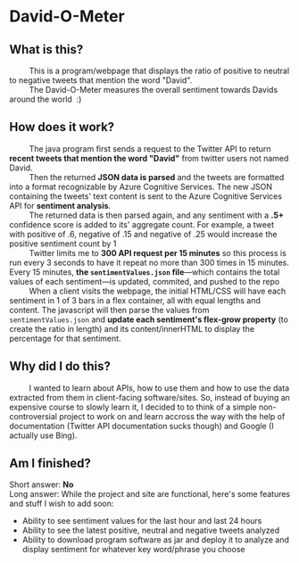 # David-O-Meter

## What is this?
         This is a program/webpage that displays the ratio of positive to neutral to negative tweets that mention the word "David".  
         The David-O-Meter measures the overall sentiment towards Davids around the world  :)

## How does it work?
         The java program first sends a request to the Twitter API to return **recent tweets that mention the word "David"** from twitter users not named David.  
         Then the returned **JSON data is parsed** and the tweets are formatted into a format recognizable by Azure Cognitive Services. The new JSON containing the tweets' text content is sent to the Azure Cognitive Services API for **sentiment analysis**.  
         The returned data is then parsed again, and any sentiment with a **.5+** confidence score is added to its' aggregate count. For example, a tweet with positive of .6, negative of .15 and negative of .25 would increase the positive sentiment count by 1  
         Twitter limits me to **300 API request per 15 minutes** so this process is run every 3 seconds to have it repeat no more than 300 times in 15 minutes. Every 15 minutes, **the `sentimentValues.json` file**—which contains the total values of each sentiment—is updated, commited, and pushed to the repo  
         When a client visits the webpage, the initial HTML/CSS will have each sentiment in 1 of 3 bars in a flex container, all with equal lengths and content. The javascript will then parse the values from `sentimentValues.json` and **update each sentiment's flex-grow property** (to create the ratio in length) and its content/innerHTML to display the percentage for that sentiment.

## Why did I do this?
         I wanted to learn about APIs, how to use them and how to use the data extracted from them in client-facing software/sites. So, instead of buying an expensive course to slowly learn it, I decided to to think of a simple non-controversial project to work on and learn accross the way with the help of documentation (Twitter API documentation sucks though) and Google (I actually use Bing).

## Am I finished?
Short answer: **No**  
Long answer: While the project and site are functional, here's some features and stuff I wish to add soon:
- Ability to see sentiment values for the last hour and last 24 hours
- Ability to see the latest positive, neutral and negative tweets analyzed
- Ability to download program software as jar and deploy it to analyze and display sentiment for whatever key word/phrase you choose
